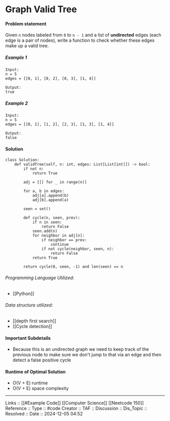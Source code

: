 # Graph Valid Tree

#### Problem statement

Given `n` nodes labeled from `0` to `n - 1` and a list of **undirected** edges (each edge is a pair of nodes), write a function to check whether these edges make up a valid tree.
##### Example 1
```
Input:
n = 5
edges = [[0, 1], [0, 2], [0, 3], [1, 4]]

Output:
true
```
##### Example 2
```
Input:
n = 5
edges = [[0, 1], [1, 2], [2, 3], [1, 3], [1, 4]]

Output:
false
```
#### Solution
```
class Solution:
    def validTree(self, n: int, edges: List[List[int]]) -> bool:
        if not n:
            return True

        adj = [[] for _ in range(n)]
  
        for a, b in edges:
            adj[a].append(b)
            adj[b].append(a)

        seen = set()

        def cycle(n, seen, prev):
            if n in seen:
                return False
            seen.add(n)
            for neighbor in adj[n]:
                if neighbor == prev:
                    continue
                if not cycle(neighbor, seen, n):
                    return False
            return True

        return cycle(0, seen, -1) and len(seen) == n
```

###### Programming Language Utilized:

- [[Python]]
###### Data structure utilized:

- [[depth first search]]
- [[Cycle detection]]
#### Important Subdetails

- Because this is an undirected graph we need to keep track of the previous node to make sure we don't jump to that via an edge and then detect a false positive cycle

#### Runtime of Optimal Solution

- O(V + E) runtime
- O(V + E) space complexity
---
Links :: [[#Example Code]] [[Computer Science]] [[Neetcode 150]]
Reference ::
Type :: #code
Creator ::
TAF ::
Discussion ::
Dis_Topic :: 
Resolved ::
Date :: 2024-12-05 04:52
